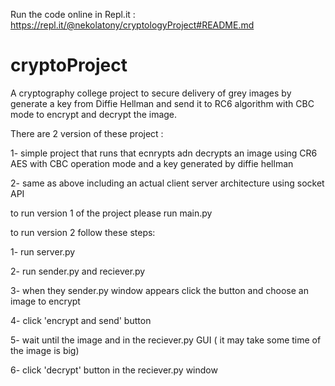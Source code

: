 Run the code online in Repl.it :
https://repl.it/@nekolatony/cryptologyProject#README.md

# cryptoProject
A cryptography college project to secure delivery of grey images by generate a key from Diffie Hellman and send it to RC6 algorithm with CBC mode  to encrypt and decrypt the image. 


There are 2 version of these project :

1- simple project that runs that ecnrypts adn decrypts an image using CR6 AES with CBC operation mode and a key generated by diffie hellman

2- same as above including an actual client server architecture using socket API 




to run version 1 of the project please run main.py

to run version 2 follow these steps:

1- run server.py

2- run sender.py and reciever.py

3- when they sender.py window appears click the button and choose an image to encrypt

4- click 'encrypt and send' button

5- wait until the image and in the reciever.py GUI ( it may take some time of the image is big)

6- click 'decrypt' button in the reciever.py window
